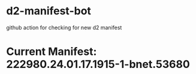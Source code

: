 # d2-manifest-bot
github action for checking for new d2 manifest

# Current Manifest: 222980.24.01.17.1915-1-bnet.53680